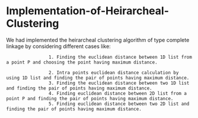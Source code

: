 # Implementation-of-Heirarcheal-Clustering

We had implemented the heirarcheal clustering algorithm of type complete linkage by considering different cases like: 

                    1. Finding the euclidean distance between 1D list from a point P and choosing the point having maximum distance. 
                    
                    2. Intra points euclidean distance calculation by using 1D list and finding the pair of points having maximum distance. 
                    3. Finding the euclidean distance between two 1D list and finding the pair of points having maximum distance.
                    4. Finding euclidean distance between 2D list from a point P and finding the pair of points having maximum distance. 
                    5. Finding euclidean distance between two 2D list and finding the pair of points having maximum distance. 
